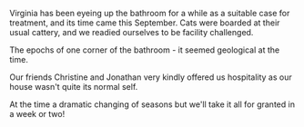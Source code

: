 Virginia has been eyeing up the bathroom for a while as a suitable case for treatment,
and its time came this September. Cats were boarded at their usual cattery, and we readied
ourselves to be facility challenged.

The epochs of one corner of the bathroom - it seemed geological at the time.

Our friends Christine and Jonathan very kindly offered us hospitality
as our house wasn't quite its normal self.

At the time a dramatic changing of seasons but we'll take it all for
granted in a week or two!
